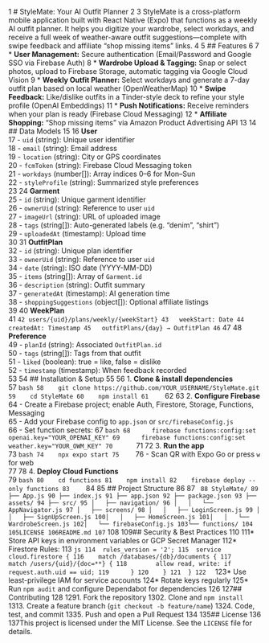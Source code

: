  1 # StyleMate: Your AI Outfit Planner
 2 
 3 StyleMate is a cross-platform mobile application built with React Native (Expo) that functions as a weekly AI outfit planner. It helps you digitize your wardrobe, select workdays, and receive a full week of weather-aware outfit suggestions—complete with swipe feedback and affiliate “shop missing items” links.
 4 
 5 ## Features
 6 
 7 * **User Management:** Secure authentication (Email/Password and Google SSO via Firebase Auth)
 8 * **Wardrobe Upload & Tagging:** Snap or select photos, upload to Firebase Storage, automatic tagging via Google Cloud Vision
 9 * **Weekly Outfit Planner:** Select workdays and generate a 7-day outfit plan based on local weather (OpenWeatherMap)
10 * **Swipe Feedback:** Like/dislike outfits in a Tinder-style deck to refine your style profile (OpenAI Embeddings)
11 * **Push Notifications:** Receive reminders when your plan is ready (Firebase Cloud Messaging)
12 * **Affiliate Shopping:** “Shop missing items” via Amazon Product Advertising API
13 
14 ## Data Models
15 
16 **User**  
17 - `uid` (string): Unique user identifier  
18 - `email` (string): Email address  
19 - `location` (string): City or GPS coordinates  
20 - `fcmToken` (string): Firebase Cloud Messaging token  
21 - `workdays` (number[]): Array indices 0–6 for Mon–Sun  
22 - `styleProfile` (string): Summarized style preferences  
23 
24 **Garment**  
25 - `id` (string): Unique garment identifier  
26 - `ownerUid` (string): Reference to user `uid`  
27 - `imageUrl` (string): URL of uploaded image  
28 - `tags` (string[]): Auto-generated labels (e.g. “denim”, “shirt”)  
29 - `uploadedAt` (timestamp): Upload time  
30 
31 **OutfitPlan**  
32 - `id` (string): Unique plan identifier  
33 - `ownerUid` (string): Reference to user `uid`  
34 - `date` (string): ISO date (YYYY-MM-DD)  
35 - `items` (string[]): Array of `Garment.id`  
36 - `description` (string): Outfit summary  
37 - `generatedAt` (timestamp): AI generation time  
38 - `shoppingSuggestions` (object[]): Optional affiliate listings  
39 
40 **WeekPlan**  
41 ```
42 users/{uid}/plans/weekly/{weekStart}
43   weekStart: Date
44   createdAt: Timestamp
45   outfitPlans/{day} → OutfitPlan
46 ```
47 
48 **Preference**  
49 - `planId` (string): Associated `OutfitPlan.id`  
50 - `tags` (string[]): Tags from that outfit  
51 - `liked` (boolean): true = like, false = dislike  
52 - `timestamp` (timestamp): When feedback recorded  
53 
54 ## Installation & Setup
55 
56 1. **Clone & install dependencies**  
57    ```bash
58    git clone https://github.com/YOUR_USERNAME/StyleMate.git
59    cd StyleMate
60    npm install
61    ```
62 
63 2. **Configure Firebase**  
64    - Create a Firebase project; enable Auth, Firestore, Storage, Functions, Messaging  
65    - Add your Firebase config to `app.json` or `src/firebaseConfig.js`  
66    - Set function secrets:
67      ```bash
68      firebase functions:config:set openai.key="YOUR_OPENAI_KEY"
69      firebase functions:config:set weather.key="YOUR_OWM_KEY"
70      ```
71 
72 3. **Run the app**  
73    ```bash
74    npx expo start
75    ```
76    - Scan QR with Expo Go or press `w` for web  
77 
78 4. **Deploy Cloud Functions**  
79    ```bash
80    cd functions
81    npm install
82    firebase deploy --only functions
83    ```
84 
85 ## Project Structure
86 
87 ```
88 StyleMate/
89 ├── App.js
90 ├── index.js
91 ├── app.json
92 ├── package.json
93 ├── assets/
94 ├── src/
95 │   ├── navigation/
96 │   │   └── AppNavigator.js
97 │   ├── screens/
98 │   │   ├── LoginScreen.js
99 │   │   ├── SignUpScreen.js
100│   │   ├── HomeScreen.js
101│   │   └── WardrobeScreen.js
102│   └── firebaseConfig.js
103└── functions/
104
105LICENSE
106README.md
107```
108
109## Security & Best Practices
110
111* Store API keys in environment variables or GCP Secret Manager
112* Firestore Rules:
113  ```js
114  rules_version = '2';
115  service cloud.firestore {
116    match /databases/{db}/documents {
117      match /users/{uid}/{doc=**} {
118        allow read, write: if request.auth.uid == uid;
119      }
120    }
121  }
122  ```
123* Use least-privilege IAM for service accounts
124* Rotate keys regularly
125* Run `npm audit` and configure Dependabot for dependencies
126
127## Contributing
128
1291. Fork the repository
1302. Clone and `npm install`
1313. Create a feature branch (`git checkout -b feature/name`)
1324. Code, test, and commit
1335. Push and open a Pull Request
134
135## License
136
137This project is licensed under the MIT License. See the `LICENSE` file for details.
